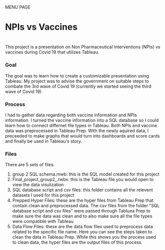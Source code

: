 MENU PAGE


# NPIs vs Vaccines
#
This project is a presentation on Non Pharmaceutical Interventions (NPIs) vs vaccines during Covid 19 that utilizes Tableau. 
### Goal
The goal was to learn how to create a customizable presentation using Tableau. My project was to advise the government on suitable steps to combate the 3rd wave of Covid 19 (currently we started seeing the third wave of Covid 19)

### Process
I had to gather data regarding both vaccine information and NPIs information. I turned the vaccine information into a SQL database so I could learn how to connect differnet file types in Tableau. Both NPIs and vaccine data was preprocessed in Tableau Prep. With the newly aquired data, I preceeded to make graphs that would turn into dashboards and score cards and finally be used in Tableau's story. 
### Files
There are 5 sets of files:
1. group 2 SQL schema.mwb: this is the SQL model created for this project
2. Final_project_group2_.twbx: this is the Tableau file you would open to view the data visulization
3. SQL database script and csv files: this folder contains all the relevent datasets I used for this project
4. Prepped Hyper Files: these are the hyper files from Tableau Prep that contain clean and preprocessed data. The csv files from the folder "SQL database script and csv files" were passed through Tabluea Prep to make sure the data was clean and to also make sure all the file types were compatible with Tableau
5. Data Flow Files: these are the data flow files used to preprocess data related to the specific file name. Here you can see the steps taken to clean the data in Tableau Prep. While this shows you the process used to clean data, the hyper files are the output files of this process.
